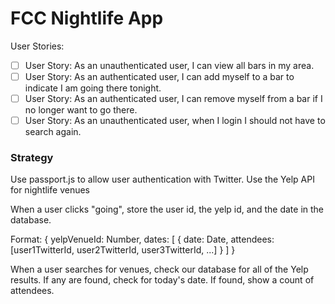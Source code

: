 # FCC Nightlife App

User Stories:

- [ ] User Story: As an unauthenticated user, I can view all bars in my area.
- [ ] User Story: As an authenticated user, I can add myself to a bar to indicate I am going there tonight.
- [ ] User Story: As an authenticated user, I can remove myself from a bar if I no longer want to go there.
- [ ] User Story: As an unauthenticated user, when I login I should not have to search again.

### Strategy

Use passport.js to allow user authentication with Twitter. 
Use the Yelp API for nightlife venues

When a user clicks "going", store the user id, the yelp id, and the date in the database. 

Format:
{
    yelpVenueId: Number,
    dates: [
        {
            date: Date,
            attendees: [user1TwitterId, user2TwitterId, user3TwitterId, ...]
        }
    ]
}

When a user searches for venues, check our database for all of the Yelp results. If any are found, check for today's date. If found, show a count of attendees.